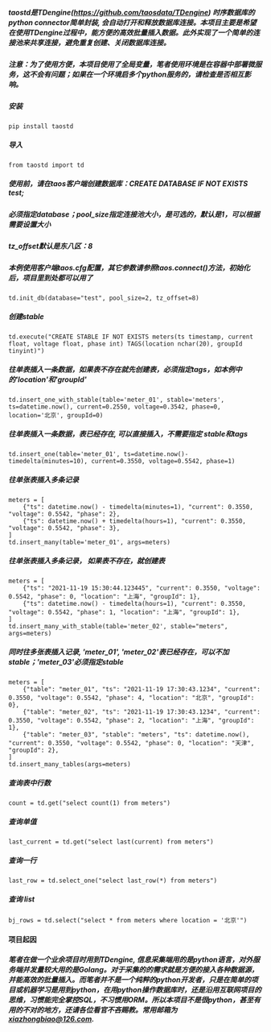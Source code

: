 ##### taostd是TDengine(https://github.com/taosdata/TDengine) 时序数据库的python connector简单封装, 会自动打开和释放数据库连接。本项目主要是希望在使用TDengine过程中，能方便的高效批量插入数据。此外实现了一个简单的连接池来共享连接，避免重复创建、关闭数据库连接。
##### 注意：为了使用方便，本项目使用了全局变量，笔者使用环境是在容器中部署微服务，这不会有问题；如果在一个环境启多个python服务的，请检查是否相互影响。
##### 安装
```
pip install taostd
```
##### 导入
```
from taostd import td
```
##### 使用前，请在taos客户端创建数据库：CREATE DATABASE IF NOT EXISTS test;
##### 必须指定database；pool_size指定连接池大小，是可选的，默认是1，可以根据需要设置大小
##### tz_offset默认是东八区：8
##### 本例使用客户端taos.cfg配置，其它参数请参照taos.connect()方法，初始化后，项目里到处都可以用了
```
td.init_db(database="test", pool_size=2, tz_offset=8)
```
##### 创建stable
```
td.execute("CREATE STABLE IF NOT EXISTS meters(ts timestamp, current float, voltage float, phase int) TAGS(location nchar(20), groupId tinyint)")
```
##### 往单表插入一条数据，如果表不存在就先创建表，必须指定tags，如本例中的'location'和'groupId'
```
td.insert_one_with_stable(table='meter_01', stable='meters', ts=datetime.now(), current=0.2550, voltage=0.3542, phase=0, location='北京', groupId=0)
```
##### 往单表插入一条数据，表已经存在, 可以直接插入，不需要指定 stable和tags
```
td.insert_one(table='meter_01', ts=datetime.now()-timedelta(minutes=10), current=0.3550, voltage=0.5542, phase=1)
```
##### 往单张表插入多条记录
```
meters = [
    {"ts": datetime.now() - timedelta(minutes=1), "current": 0.3550, "voltage": 0.5542, "phase": 2},
    {"ts": datetime.now() + timedelta(hours=1), "current": 0.3550, "voltage": 0.5542, "phase": 3},
]
td.insert_many(table='meter_01', args=meters)
```
##### 往单张表插入多条记录， 如果表不存在，就创建表
```
meters = [
    {"ts": "2021-11-19 15:30:44.123445", "current": 0.3550, "voltage": 0.5542, "phase": 0, "location": "上海", "groupId": 1},
    {"ts": datetime.now() - timedelta(hours=1), "current": 0.3550, "voltage": 0.5542, "phase": 1, "location": "上海", "groupId": 1},
]
td.insert_many_with_stable(table='meter_02', stable="meters", args=meters)
```
##### 同时往多张表插入记录, 'meter_01', 'meter_02'表已经存在，可以不加stable；'meter_03'必须指定stable
```
meters = [
    {"table": "meter_01", "ts": "2021-11-19 17:30:43.1234", "current": 0.3550, "voltage": 0.5542, "phase": 4, "location": "北京", "groupId": 0},
    {"table": "meter_02", "ts": "2021-11-19 17:30:43.1234", "current": 0.3550, "voltage": 0.5542, "phase": 2, "location": "上海", "groupId": 1},
    {"table": "meter_03", "stable": "meters", "ts": datetime.now(), "current": 0.3550, "voltage": 0.5542, "phase": 0, "location": "天津", "groupId": 2},
]
td.insert_many_tables(args=meters)
```
##### 查询表中行数
```
count = td.get("select count(1) from meters")
```
##### 查询单值
```
last_current = td.get("select last(current) from meters")
```
##### 查询一行
```
last_row = td.select_one("select last_row(*) from meters")
```
##### 查询 list
```
bj_rows = td.select("select * from meters where location = '北京'")
```

#### 项目起因
##### 笔者在做一个业余项目时用到TDengine, 信息采集端用的是python语言，对外服务端并发量较大用的是Golang。对于采集的的需求就是方便的接入各种数据源，并能高效的批量插入。而笔者并不是一个纯粹的python开发者，只是在简单的项目或机器学习是用到python，在用python操作数据库时，还是沿用互联网项目的思维，习惯能完全掌控SQL，不习惯用ORM。所以本项目不是很python，甚至有用的不对的地方，还请各位看官不吝赐教。常用邮箱为 xiazhongbiao@126.com.